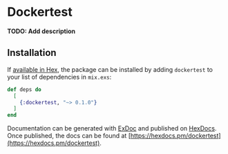 # Dockertest

**TODO: Add description**

## Installation

If [available in Hex](https://hex.pm/docs/publish), the package can be installed
by adding `dockertest` to your list of dependencies in `mix.exs`:

```elixir
def deps do
  [
    {:dockertest, "~> 0.1.0"}
  ]
end
```

Documentation can be generated with [ExDoc](https://github.com/elixir-lang/ex_doc)
and published on [HexDocs](https://hexdocs.pm). Once published, the docs can
be found at [https://hexdocs.pm/dockertest](https://hexdocs.pm/dockertest).

